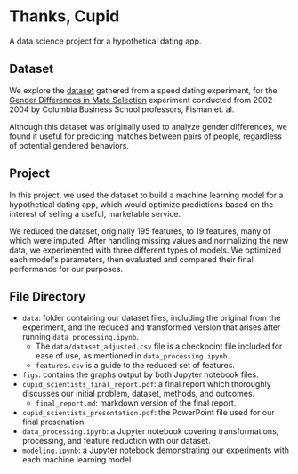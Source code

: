 # Thanks, Cupid

A data science project for a hypothetical dating app.

## Dataset

We explore the [dataset](http://www.stat.columbia.edu/~gelman/arm/examples/speed.dating/) gathered from a speed dating experiment, for the [Gender Differences in Mate Selection](https://academic.oup.com/qje/article/121/2/673/1884033) experiment conducted from 2002-2004 by Columbia Business School professors, Fisman et. al.

Although this dataset was originally used to analyze gender differences, we found it useful for predicting matches between pairs of people, regardless of potential gendered behaviors.

## Project

In this project, we used the dataset to build a machine learning model for a hypothetical dating app, which would optimize predictions based on the interest of selling a useful, marketable service.

We reduced the dataset, originally 195 features, to 19 features, many of which were imputed. After handling missing values and normalizing the new data, we experimented with three different types of models. We optimized each model's parameters, then evaluated and compared their final performance for our purposes.

## File Directory

- `data`: folder containing our dataset files, including the original from the experiment, and the reduced and transformed version that arises after running `data_processing.ipynb`.
    - The `data/dataset_adjusted.csv` file is a checkpoint file included for ease of use, as mentioned in `data_processing.ipynb`.
    - `features.csv` is a guide to the reduced set of features.
- `figs`: contains the graphs output by both Jupyter notebook files.
- `cupid_scientists_final_report.pdf`: a final report which thoroughly discusses our initial problem, dataset, methods, and outcomes.
    - `final_report.md`: markdown version of the final report.
- `cupid_scientists_presentation.pdf`: the PowerPoint file used for our final presenation.
- `data_processing.ipynb`: a Jupyter notebook covering transformations, processing, and feature reduction with our dataset.
- `modeling.ipynb`: a Jupyter notebook demonstrating our experiments with each machine learning model.

